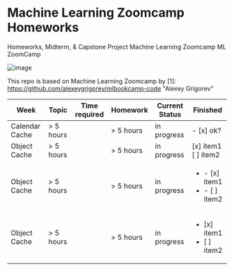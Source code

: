 # Machine Learning Zoomcamp Homeworks 

Homeworks, Midterm, & Capstone Project
Machine Learning Zoomcamp
ML ZoomCamp

![image](https://user-images.githubusercontent.com/56968012/136817041-65ef4f58-045d-46af-b25b-36339f0229fd.png)


This repo is based on  Machine Learning Zoomcamp
by [1]: https://github.com/alexeygrigorev/mlbookcamp-code "Alexey Grigorev"




| Week           | Topic         | Time required | Homework   | Current Status | Finished | 
|----------------|---------------|---------------|---------------|----------------|-----------|
| Calendar Cache | > 5 hours  |  | > 5 hours     | in progress | - [x] ok?
| Object Cache   | > 5 hours  |  | > 5 hours     | in progress | [x] item1<br/>[ ] item2
| Object Cache   | > 5 hours  |  | > 5 hours     | in progress | <ul><li>- [x] item1</li><li>- [ ] item2</li></ul>
| Object Cache   | > 5 hours  |  | > 5 hours     | in progress | <ul><li>[x] item1</li><li>[ ] item2</li></ul>
